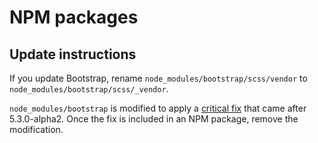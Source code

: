 # NPM packages

## Update instructions

If you update Bootstrap, rename `node_modules/bootstrap/scss/vendor` to `node_modules/bootstrap/scss/_vendor`.

`node_modules/bootstrap` is modified to apply a
[critical fix](https://github.com/twbs/bootstrap/commit/f77117141dfe34d8fe984eabddf660e29cb96a57)
that came after 5.3.0-alpha2.
Once the fix is included in an NPM package, remove the modification.
